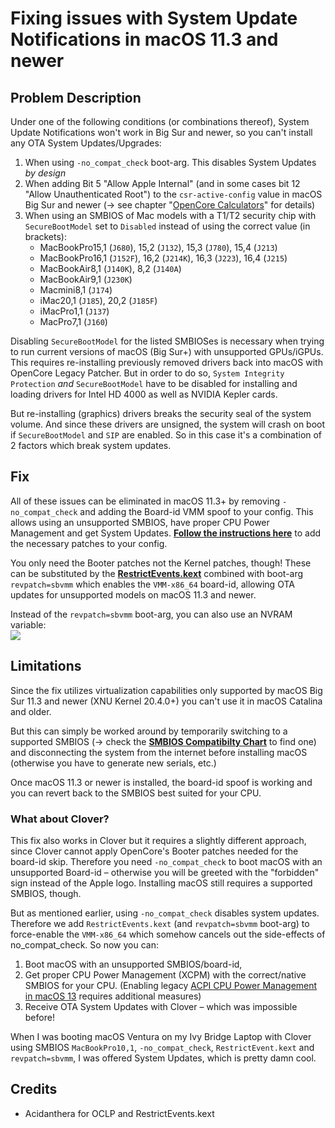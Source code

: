 # Fixing issues with System Update Notifications in macOS 11.3 and newer

## Problem Description

Under one of the following conditions (or combinations thereof), System Update Notifications won't work in Big Sur and newer, so you can't install any OTA System Updates/Upgrades:

1. When using `-no_compat_check` boot-arg. This disables System Updates *by design*
2. When adding Bit 5 "Allow Apple Internal" (and in some cases bit 12 "Allow Unauthenticated Root") to the `csr-active-config` value in macOS Big Sur and newer (&rarr; see chapter "[OpenCore Calculators](https://github.com/5T33Z0/OC-Little-Translated/tree/main/B_OC_Calculators)" for details)
3. When using an SMBIOS of Mac models with a T1/T2 security chip with `SecureBootModel` set to `Disabled` instead of using the correct value (in brackets):
	- MacBookPro15,1 (`J680`), 15,2 (`J132`), 15,3 (`J780`), 15,4 (`J213`)
	- MacBookPro16,1 (`J152F`), 16,2 (`J214K`), 16,3 (`J223`), 16,4 (`J215`)
	- MacBookAir8,1 (`J140K`), 8,2 (`J140A`)
	- MacBookAir9,1 (`J230K`)
	- Macmini8,1 (`J174`)
	- iMac20,1 (`J185`), 20,2 (`J185F`)
	- iMacPro1,1 (`J137`)
	- MacPro7,1 (`J160`)

Disabling `SecureBootModel` for the listed SMBIOSes is necessary when trying to run current versions of macOS (Big Sur+) with unsupported GPUs/iGPUs. This requires re-installing previously removed drivers back into macOS with OpenCore Legacy Patcher. But in order to do so, `System Integrity Protection` *and* `SecureBootModel` have to be disabled for installing and loading drivers for Intel HD 4000 as well as NVIDIA Kepler cards.

But re-installing (graphics) drivers breaks the security seal of the system volume. And since these drivers are unsigned, the system will crash on boot if `SecureBootModel` and `SIP` are enabled. So in this case it's a combination of 2 factors which break system updates.

## Fix

All of these issues can be eliminated in macOS 11.3+ by removing `-no_compat_check` and adding the Board-id VMM spoof to your config. This allows using an unsupported SMBIOS, have proper CPU Power Management and get System Updates. [**Follow the instructions here**](https://github.com/5T33Z0/OC-Little-Translated/tree/main/09_Board-ID_VMM-Spoof) to add the necessary patches to your config. 

You only need the Booter patches not the Kernel patches, though! These can be substituted by the [**RestrictEvents.kext**](https://github.com/acidanthera/RestrictEvents) combined with boot-arg `revpatch=sbvmm` which enables the `VMM-x86_64` board-id, allowing OTA updates for unsupported models on macOS 11.3 and newer.

Instead of the `revpatch=sbvmm` boot-arg, you can also use an NVRAM variable:</br>![](https://user-images.githubusercontent.com/76865553/209689694-8b3fe03d-0eea-4261-bf68-1042e201f30b.png)

## Limitations

Since the fix utilizes virtualization capabilities only supported by macOS Big Sur 11.3 and newer (XNU Kernel 20.4.0+) you can't use it in macOS Catalina and older.

But this can simply be worked around by temporarily switching to a supported SMBIOS (&rarr; check the [**SMBIOS Compatibilty Chart**](https://github.com/5T33Z0/OC-Little-Translated/blob/main/E_Compatibility_Charts/SMBIOS_Compat_Short.pdf) to find one) and disconnecting the system from the internet before installing macOS (otherwise you have to generate new serials, etc.)

Once macOS 11.3 or newer is installed, the board-id spoof is working and you can revert back to the SMBIOS best suited for your CPU.

### What about Clover?

This fix also works in Clover but it requires a slightly different approach, since Clover cannot apply OpenCore's Booter patches needed for the board-id skip. Therefore you need `-no_compat_check` to boot macOS with an unsupported Board-id – otherwise you will be greeted with the "forbidden" sign instead of the Apple logo. Installing macOS still requires a supported SMBIOS, though.

But as mentioned earlier, using `-no_compat_check` disables system updates. Therefore we add `RestrictEvents.kext` (and `revpatch=sbvmm` boot-arg) to force-enable the `VMM-x86_64` which somehow cancels out the side-effects of no_compat_check. So now you can:

1. Boot macOS with an unsupported SMBIOS/board-id,
2. Get proper CPU Power Management (XCPM) with the correct/native SMBIOS for your CPU. (Enabling legacy [ACPI CPU Power Management in macOS 13](https://github.com/5T33Z0/OC-Little-Translated/tree/main/01_Adding_missing_Devices_and_enabling_Features/CPU_Power_Management/CPU_Power_Management_(Legacy)#re-enabling-acpi-power-management-in-macos-ventura) requires additional measures)
3. Receive OTA System Updates with Clover – which was impossible before!

When I was booting macOS Ventura on my Ivy Bridge Laptop with Clover using SMBIOS `MacBookPro10,1`, `-no_compat_check`, `RestrictEvent.kext` and `revpatch=sbvmm`, I was offered System Updates, which is pretty damn cool.

## Credits
- Acidanthera for OCLP and RestrictEvents.kext
